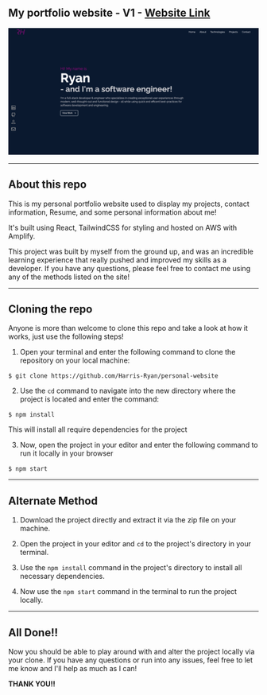 ## My portfolio website - V1 - [Website Link](https://www.eryanharris.com)

![Website homepage](https://github.com/Harris-Ryan/personal-website/blob/main/src/assets/portfolio-website.png?raw=true)

---

## About this repo

This is my personal portfolio website used to display my projects, contact information, Resume, and some personal information about me!

It's built using React, TailwindCSS for styling and hosted on AWS with Amplify.

This project was built by myself from the ground up, and was an incredible learning experience that really pushed and improved my skills as a developer. If you have any questions, please feel free to contact me using any of the methods listed on the site!

---

## Cloning the repo

Anyone is more than welcome to clone this repo and take a look at how it works, just use the following steps!

1. Open your terminal and enter the following command to clone the repository on your local machine:

```console
$ git clone https://github.com/Harris-Ryan/personal-website
```

2. Use the `cd` command to navigate into the new directory where the project is located and enter the command:

```console
$ npm install
```

This will install all require dependencies for the project

3. Now, open the project in your editor and enter the following command to run it locally in your browser

```console
$ npm start
```

---

## Alternate Method

1. Download the project directly and extract it via the zip file on your machine.

2. Open the project in your editor and `cd` to the project's directory in your terminal.

3. Use the `npm install` command in the project's directory to install all necessary dependencies.

4. Now use the `npm start` command in the terminal to run the project locally.

---

## All Done!!

Now you should be able to play around with and alter the project locally via your clone. If you have any questions or run into any issues, feel free to let me know and I'll help as much as I can!

**THANK YOU!!**

